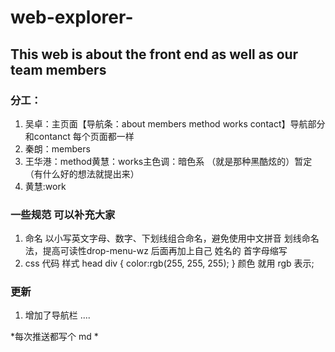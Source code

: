 # web-explorer-
## This web is about the front end as well as our team members  

 ### 分工：
1. 吴卓：主页面【导航条：about members method works contact】导航部分和contanct 每个页面都一样       
2. 秦朗：members     
3. 王华港：method黄慧：works主色调：暗色系 （就是那种黑酷炫的）暂定（有什么好的想法就提出来）
4. 黄慧:work

### 一些规范 可以补充大家
1. 命名 以小写英文字母、数字、下划线组合命名，避免使用中文拼音 划线命名法，提高可读性drop-menu-wz 后面再加上自己 姓名的 首字母缩写
2.  css  代码 样式
head
div {
  color:rgb(255, 255, 255);
}
颜色 就用 rgb 表示;


### 更新
1. 增加了导航栏 ....


*每次推送都写个 md *
